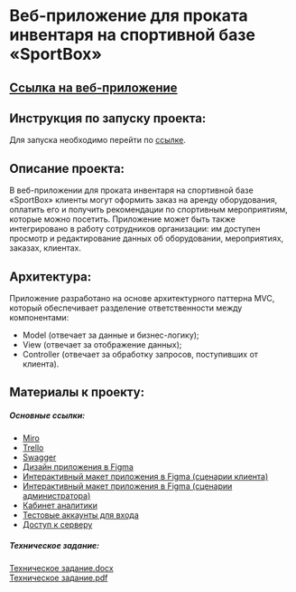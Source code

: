 # Веб-приложение для проката инвентаря на спортивной базе «SportBox»
## [Ссылка на веб-приложение](https://sport-box.vercel.app)
## Инструкция по запуску проекта:
Для запуска необходимо перейти по [ссылке](https://sport-box.vercel.app).
## Описание проекта:  
В веб-приложении для проката инвентаря на спортивной базе «SportBox» клиенты могут оформить заказ на аренду оборудования, оплатить его и получить рекомендации по спортивным мероприятиям, которые можно посетить. Приложение может быть также интегрировано в работу сотрудников организации: им доступен просмотр и редактирование данных об оборудовании, мероприятиях, заказах, клиентах. 

## Архитектура:
Приложение разработано на основе архитектурного паттерна MVC, который обеспечивает разделение ответственности между компонентами:
- Model (отвечает за данные и бизнес-логику);
- View (отвечает за отображение данных);
- Controller (отвечает за обработку запросов, поступивших от клиента).

## Материалы к проекту:
##### Основные ссылки:
- [Miro](https://miro.com/app/board/uXjVMfsWqvM=/)  
- [Trello](https://trello.com/b/VeTOQY3y/аренда-спортивного-инвентаря) 
- [Swagger](https://app.swaggerhub.com/apis/Babkina-Ekaterina/SportBox/1.0.0)
- [Дизайн приложения в Figma](https://www.figma.com/file/XtkhVklPCNHFBAgIbzIP51/SportBox?type=design&node-id=93-2&t=WMR2ndoixoUZJ21y-0)
- [Интерактивный макет приложения в Figma (сценарии клиента)](https://www.figma.com/proto/XtkhVklPCNHFBAgIbzIP51/SportBox?type=design&node-id=124-104&scaling=min-zoom&page-id=93%3A2&starting-point-node-id=124%3A104)
- [Интерактивный макет приложения в Figma (сценарии администратора)](https://www.figma.com/proto/XtkhVklPCNHFBAgIbzIP51/SportBox?type=design&node-id=213-482&scaling=min-zoom&page-id=32%3A317&starting-point-node-id=213%3A482)
- [Кабинет аналитики](https://docs.google.com/document/d/1G6utc0vHI6bsZvxOa1XI3u62f-RZle1cFfTDKwC6EuE/edit?usp=sharing)
- [Тестовые аккаунты для входа](https://docs.google.com/document/d/1QEK4JwCO43XW1t8fDN5eJZqZH0w0T3FRkZOTYmKEgyY/edit?usp=sharing)
- [Доступ к серверу](https://docs.google.com/document/d/1Pt46DTeUbTOCqLeFdX7braQi40ergEptLHKEM2IIrU8/edit?usp=sharing)


##### Техническое задание:
[Техническое задание.docx](https://github.com/iljaKorn/SportEquipmentRental/blob/main/documents/Техническое%20задание.docx)  
[Техническое задание.pdf](https://github.com/iljaKorn/SportEquipmentRental/blob/main/documents/Техническое%20задание.pdf)  
